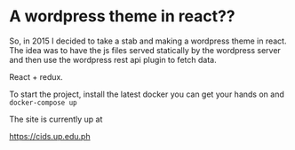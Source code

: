 # A wordpress theme in react??

So, in 2015 I decided to take a stab and making a wordpress theme in react. The idea was to have the js files served statically by the wordpress server and then use the wordpress rest api plugin to fetch data. 

React + redux.

To start the project, install the latest docker you can get your hands on and 
`docker-compose up`

The site is currently up at 

https://cids.up.edu.ph
